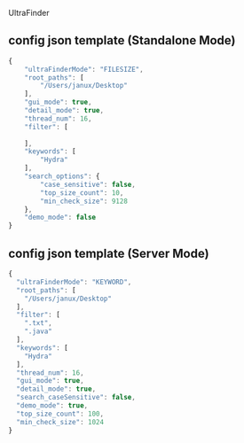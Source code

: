 UltraFinder


## config json template (Standalone Mode)
```javascript
{
	"ultraFinderMode": "FILESIZE",
	"root_paths": [
		"/Users/janux/Desktop"
	],
	"gui_mode": true,
	"detail_mode": true,
	"thread_num": 16,
	"filter": [
	
	],
	"keywords": [
		"Hydra"
	],
	"search_options": {
		"case_sensitive": false,
		"top_size_count": 10,
		"min_check_size": 9128
	},
	"demo_mode": false
}
```
## config json template (Server Mode)
```javascript
{
  "ultraFinderMode": "KEYWORD",
  "root_paths": [
    "/Users/janux/Desktop"
  ],
  "filter": [
    ".txt",
    ".java"
  ],
  "keywords": [
    "Hydra"
  ],
  "thread_num": 16,
  "gui_mode": true,
  "detail_mode": true,
  "search_caseSensitive": false,
  "demo_mode": true,
  "top_size_count": 100,
  "min_check_size": 1024
}

```
